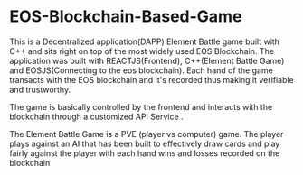 # EOS-Blockchain-Based-Game

This is a Decentralized application(DAPP) Element Battle game built with C++ and sits right  on top of the most widely used EOS Blockchain. The application was built with REACTJS(Frontend), C++(Element Battle Game) and EOSJS(Connecting to the eos blockchain).
Each hand of the game transacts with the EOS blockchain and it's recorded thus making it verifiable and trustworthy.

The game is basically controlled by the frontend and interacts with the blockchain through a customized API Service .

The Element Battle Game is a PVE (player vs computer) game. The player plays against an AI that has been built to effectively draw cards and play fairly against the player with each hand wins and losses recorded on the blockchain
